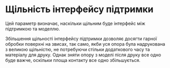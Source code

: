 Щільність інтерфейсу підтримки
====

Цей параметр визначає, наскільки щільним буде інтерфейс між підтримкою та моделлю.

Збільшення щільності інтерфейсу підтримки дозволяє досягти гарної обробки поверхні на звисах, так само, якби уся опора була надрукована з великою щільністю, не потребуючи стільки додаткового часу та матеріалу для друку. Однак зняти опору з моделі після друку все одно буде важче, оскільки площа контакту все одно збільшується.
